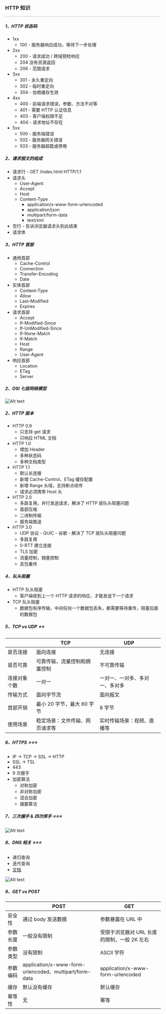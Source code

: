 ### HTTP 知识

<hr style="height:0px;border:none;border-top:2px solid #d8d8d8;" />

##### 1、HTTP 状态码

- 1xx
  - 100 - 服务器响应成功，等待下一步处理
- 2xx
  - 200 - 请求成功 / 跨域预检响应
  - 204 没有资源返回
  - 206 - 范围请求
- 3xx
  - 301 - 永久重定向
  - 302 - 临时重定向
  - 304 - 协商缓存生效
- 4xx
  - 400 - 前端请求错误，参数、方法不对等
  - 401 - 需要 HTTP 认证信息
  - 403 - 客户端权限不足
  - 404 - 请求地址不存在
- 5xx
  - 500 - 服务端错误
  - 502 - 服务器网关错误
  - 503 - 服务器超载或停用

##### 2、请求报文的组成

- 请求行 - GET /index.html HTTP/1.1
- 请求头
  - User-Agent
  - Accept
  - Host
  - Content-Type
    - application/x-www-form-urlencoded
    - application/json
    - multipart/form-data
    - text/xml
- 空行 - 告诉浏览器请求头到此结束
- 请求体

##### 3、HTTP 首部

- 通用首部
  - Cache-Control
  - Connection
  - Transfer-Encoding
  - Date
- 实体首部
  - Content-Type
  - Allow
  - Last-Modified
  - Expires
- 请求首部
  - Accept
  - If-Modified-Since
  - If-UnModified-Since
  - If-None-Match
  - If-Match
  - Host
  - Range
  - User-Agent
- 响应首部
  - Location
  - ETag
  - Server

##### 2、OSI 七层网络模型

![Alt text](../%E9%9D%A2%E8%AF%95%E8%BE%85%E5%8A%A9%E5%8C%85/HTTP/OSI-%E4%B8%83%E5%B1%82%E7%BD%91%E7%BB%9C%E6%A8%A1%E5%9E%8B.jpg)

##### 2、HTTP 版本

- HTTP 0.9
  - 只支持 get 请求
  - 只响应 HTML 文档
- HTTP 1.0
  - 增加 Header
  - 多种状态码
  - 多种文档类型
- HTTP 1.1
  - 默认长连接
  - 新增 Cache-Control、ETag 缓存配置
  - 新增 Range 头域，支持断点续传
  - 请求必须携带 Host 头
- HTTP 2.0
  - 多路复用，并行发送请求，解决了 HTTP 层队头阻塞问题
  - 首部压缩
  - 二进制传输
  - 服务端推送
- HTTP 3.0
  - UDP 协议 - QUIC - 谷歌 - 解决了 TCP 层队头阻塞问题
  - 多路复用
  - 0-RTT 建立连接
  - TLS 加密
  - 流量控制，拥塞控制
  - 丢包重传

##### 4、队头阻塞

- HTTP 队头阻塞
  - 客户端收到上一个 HTTP 请求的响应，才能发送下一个请求
- TCP 队头阻塞
  - 数据包有序传输，中间任何一个数据包丢失，都需要等待重传，阻塞后面的数据包

##### 5、TCP vs UDP ⭐️⭐️

|              | TCP                            | UDP                            |
| ------------ | ------------------------------ | ------------------------------ |
| 是否连接     | 面向连接                       | 无连接                         |
| 是否可靠     | 可靠传输，流量控制和拥塞控制   | 不可靠传输                     |
| 连接对象个数 | 一对一                         | 一对一、一对多、多对一、多对多 |
| 传输方式     | 面向字节流                     | 面向报文                       |
| 首部开销     | 最小 20 字节，最大 60 字节     | 8 字节                         |
| 使用场景     | 稳定场景：文件传输、网页请求等 | 实时传输场景：视频、直播等     |

##### 6、HTTPS ⭐️⭐️⭐️

- IP -> TCP -> SSL -> HTTP
- SSL -> TSL
- 443
- 9 次握手
- 加密算法
  - 对称加密
  - 非对称加密
  - 混合加密
  - 摘要算法

##### 7、三次握手 & 四次挥手 ⭐️⭐️⭐️

![Alt text](../%E9%9D%A2%E8%AF%95%E8%BE%85%E5%8A%A9%E5%8C%85/HTTP/http-connect.jpg)

##### 8、DNS 相关 ⭐️⭐️⭐️

- 递归查询
- 迭代查询
- [文档](../%E9%9D%A2%E8%AF%95%E8%BE%85%E5%8A%A9%E5%8C%85/HTTP/DNS-%E8%A7%A3%E6%9E%90.md)

![Alt text](../%E9%9D%A2%E8%AF%95%E8%BE%85%E5%8A%A9%E5%8C%85/HTTP/DNS%E8%A7%A3%E6%9E%90.jpg)

##### 9、GET vs POST

|          | POST                                                   | GET                                         |
| -------- | ------------------------------------------------------ | ------------------------------------------- |
| 安全性   | 通过 body 发送数据                                     | 参数暴露在 URL 中                           |
| 参数长度 | 一般没有限制                                           | 受限于浏览器对 URL 长度的限制，一般 2K 左右 |
| 参数类型 | 没有限制                                               | ASCII 字符                                  |
| 参数编码 | application/x-www-form-urlencoded、multipart/form-data | application/x-www-form-urlencoded           |
| 缓存     | 默认没有缓存                                           | 默认缓存                                    |
| 幂等性   | 无                                                     | 幂等                                        |
